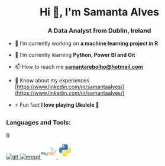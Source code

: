<h1 align="center">Hi 👋, I'm Samanta Alves</h1>
<h3 align="center">A Data Analyst from Dublin, Ireland</h3>

- 🔭 I’m currently working on **a machine learning project in R**

- 🌱 I’m currently learning **Python, Power BI and Git**

- 📫 How to reach me **samantarebolho@hotmail.com**

- 📄 Know about my experiences [https://www.linkedin.com/in/samantaalves/](https://www.linkedin.com/in/samantaalves/)

- ⚡ Fun fact **I love playing Ukulele 🎸**


<h3 align="left">Languages and Tools:</h3>
R  <p align="left"> <a href="https://git-scm.com/" target="_blank"> <img src="https://www.vectorlogo.zone/logos/git-scm/git-scm-icon.svg" alt="git" width="40" height="40"/> </a> <a href="https://www.microsoft.com/en-us/sql-server" target="_blank"> <img src="https://cdn.worldvectorlogo.com/logos/microsoft-sql-server.svg" alt="mssql" width="40" height="40"/> </a> <a href="https://www.mysql.com/" target="_blank"> <img src="https://raw.githubusercontent.com/devicons/devicon/master/icons/mysql/mysql-original-wordmark.svg" alt="mysql" width="40" height="40"/> </a> <a href="https://www.python.org" target="_blank"> <img src="https://raw.githubusercontent.com/devicons/devicon/master/icons/python/python-original.svg" alt="python" width="40" height="40"/> </a> </p>
